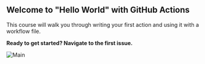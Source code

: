 ## Welcome to "Hello World" with GitHub Actions

This course will walk you through writing your first action and using it with a workflow file. 

**Ready to get started? Navigate to the first issue.**

![Main](https://github.com/atef-aziz-eg/hello-github-action/actions/workflows/grading.yml/badge.svg?branch=main)
